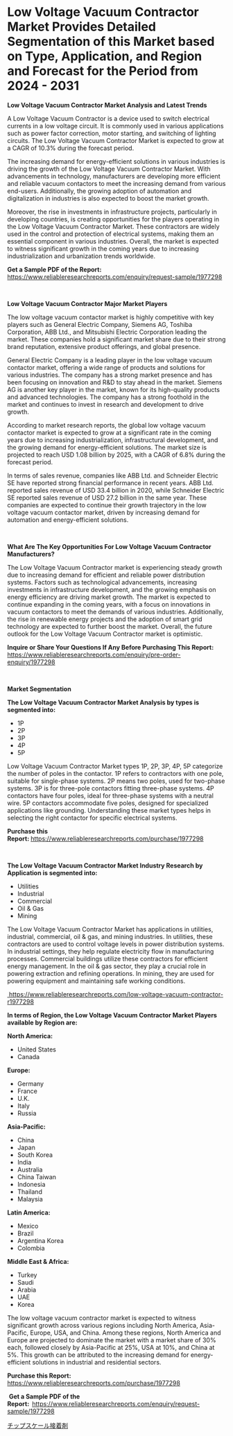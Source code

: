 <p><h1>Low Voltage Vacuum Contractor Market Provides Detailed Segmentation of this Market based on Type, Application, and Region and Forecast for the Period from 2024 - 2031</h1></p><p><strong>Low Voltage Vacuum Contractor Market Analysis and Latest Trends</strong></p>
<p><p>A Low Voltage Vacuum Contractor is a device used to switch electrical currents in a low voltage circuit. It is commonly used in various applications such as power factor correction, motor starting, and switching of lighting circuits. The Low Voltage Vacuum Contractor Market is expected to grow at a CAGR of 10.3% during the forecast period. </p><p>The increasing demand for energy-efficient solutions in various industries is driving the growth of the Low Voltage Vacuum Contractor Market. With advancements in technology, manufacturers are developing more efficient and reliable vacuum contactors to meet the increasing demand from various end-users. Additionally, the growing adoption of automation and digitalization in industries is also expected to boost the market growth. </p><p>Moreover, the rise in investments in infrastructure projects, particularly in developing countries, is creating opportunities for the players operating in the Low Voltage Vacuum Contractor Market. These contractors are widely used in the control and protection of electrical systems, making them an essential component in various industries. Overall, the market is expected to witness significant growth in the coming years due to increasing industrialization and urbanization trends worldwide.</p></p>
<p><strong>Get a Sample PDF of the Report:&nbsp;</strong> <a href="https://www.reliableresearchreports.com/enquiry/request-sample/1977298">https://www.reliableresearchreports.com/enquiry/request-sample/1977298</a></p>
<p>&nbsp;</p>
<p><strong>Low Voltage Vacuum Contractor Major Market Players</strong></p>
<p><p>The low voltage vacuum contactor market is highly competitive with key players such as General Electric Company, Siemens AG, Toshiba Corporation, ABB Ltd., and Mitsubishi Electric Corporation leading the market. These companies hold a significant market share due to their strong brand reputation, extensive product offerings, and global presence.</p><p>General Electric Company is a leading player in the low voltage vacuum contactor market, offering a wide range of products and solutions for various industries. The company has a strong market presence and has been focusing on innovation and R&D to stay ahead in the market. Siemens AG is another key player in the market, known for its high-quality products and advanced technologies. The company has a strong foothold in the market and continues to invest in research and development to drive growth.</p><p>According to market research reports, the global low voltage vacuum contactor market is expected to grow at a significant rate in the coming years due to increasing industrialization, infrastructural development, and the growing demand for energy-efficient solutions. The market size is projected to reach USD 1.08 billion by 2025, with a CAGR of 6.8% during the forecast period.</p><p>In terms of sales revenue, companies like ABB Ltd. and Schneider Electric SE have reported strong financial performance in recent years. ABB Ltd. reported sales revenue of USD 33.4 billion in 2020, while Schneider Electric SE reported sales revenue of USD 27.2 billion in the same year. These companies are expected to continue their growth trajectory in the low voltage vacuum contactor market, driven by increasing demand for automation and energy-efficient solutions.</p></p>
<p>&nbsp;</p>
<p><strong>What Are The Key Opportunities For Low Voltage Vacuum Contractor Manufacturers?</strong></p>
<p><p>The Low Voltage Vacuum Contractor market is experiencing steady growth due to increasing demand for efficient and reliable power distribution systems. Factors such as technological advancements, increasing investments in infrastructure development, and the growing emphasis on energy efficiency are driving market growth. The market is expected to continue expanding in the coming years, with a focus on innovations in vacuum contactors to meet the demands of various industries. Additionally, the rise in renewable energy projects and the adoption of smart grid technology are expected to further boost the market. Overall, the future outlook for the Low Voltage Vacuum Contractor market is optimistic.</p></p>
<p><strong>Inquire or Share Your Questions If Any Before Purchasing This Report:</strong> <a href="https://www.reliableresearchreports.com/enquiry/pre-order-enquiry/1977298">https://www.reliableresearchreports.com/enquiry/pre-order-enquiry/1977298</a></p>
<p>&nbsp;</p>
<p><strong>Market Segmentation</strong></p>
<p><strong>The Low Voltage Vacuum Contractor Market Analysis by types is segmented into:</strong></p>
<p><ul><li>1P</li><li>2P</li><li>3P</li><li>4P</li><li>5P</li></ul></p>
<p><p>Low Voltage Vacuum Contractor Market types 1P, 2P, 3P, 4P, 5P categorize the number of poles in the contactor. 1P refers to contractors with one pole, suitable for single-phase systems. 2P means two poles, used for two-phase systems. 3P is for three-pole contactors fitting three-phase systems. 4P contactors have four poles, ideal for three-phase systems with a neutral wire. 5P contactors accommodate five poles, designed for specialized applications like grounding. Understanding these market types helps in selecting the right contactor for specific electrical systems.</p></p>
<p><strong>Purchase this Report:&nbsp;</strong><a href="https://www.reliableresearchreports.com/purchase/1977298">https://www.reliableresearchreports.com/purchase/1977298</a></p>
<p>&nbsp;</p>
<p><strong>The Low Voltage Vacuum Contractor Market Industry Research by Application is segmented into:</strong></p>
<p><ul><li>Utilities</li><li>Industrial</li><li>Commercial</li><li>Oil & Gas</li><li>Mining</li></ul></p>
<p><p>The Low Voltage Vacuum Contractor Market has applications in utilities, industrial, commercial, oil & gas, and mining industries. In utilities, these contractors are used to control voltage levels in power distribution systems. In industrial settings, they help regulate electricity flow in manufacturing processes. Commercial buildings utilize these contractors for efficient energy management. In the oil & gas sector, they play a crucial role in powering extraction and refining operations. In mining, they are used for powering equipment and maintaining safe working conditions.</p></p>
<p><a href="https://www.reliableresearchreports.com/low-voltage-vacuum-contractor-r1977298">&nbsp;https://www.reliableresearchreports.com/low-voltage-vacuum-contractor-r1977298</a></p>
<p><strong>In terms of Region, the Low Voltage Vacuum Contractor Market Players available by Region are:</strong></p>
<p>
    <p> <strong> North America: </strong>
        <ul>
            <li>United States</li>
            <li>Canada</li>
        </ul>
        </p> 
    <p> <strong> Europe: </strong>
        <ul>
            <li>Germany</li>
            <li>France</li>
            <li>U.K.</li>
            <li>Italy</li>
            <li>Russia</li>
        </ul>
        </p> 
    <p> <strong> Asia-Pacific: </strong>
        <ul>
            <li>China</li>
            <li>Japan</li>
            <li>South Korea</li>
            <li>India</li>
            <li>Australia</li>
            <li>China Taiwan</li>
            <li>Indonesia</li>
            <li>Thailand</li>
            <li>Malaysia</li>
        </ul>
        </p> 
    <p> <strong> Latin America: </strong>
        <ul>
            <li>Mexico</li>
            <li>Brazil</li>
            <li>Argentina Korea</li>
            <li>Colombia</li>
        </ul>
        </p> 
    <p> <strong> Middle East & Africa: </strong>
        <ul>
            <li>Turkey</li>
            <li>Saudi</li>
            <li>Arabia</li>
            <li>UAE</li>
            <li>Korea</li>
        </ul>
    </p>
    </p>
<p><p>The low voltage vacuum contractor market is expected to witness significant growth across various regions including North America, Asia-Pacific, Europe, USA, and China. Among these regions, North America and Europe are projected to dominate the market with a market share of 30% each, followed closely by Asia-Pacific at 25%, USA at 10%, and China at 5%. This growth can be attributed to the increasing demand for energy-efficient solutions in industrial and residential sectors.</p></p>
<p><strong>Purchase this Report: </strong><a href="https://www.reliableresearchreports.com/purchase/1977298">https://www.reliableresearchreports.com/purchase/1977298</a></p>
<p>&nbsp;<strong>Get a Sample PDF of the Report:&nbsp;&nbsp;</strong><a href="https://www.reliableresearchreports.com/enquiry/request-sample/1977298">https://www.reliableresearchreports.com/enquiry/request-sample/1977298</a></p>
<p><strong></strong></p>
<p><p><a href="https://github.com/MacyOrn/Market-Research-Report-List-1/blob/main/8953887164914.md">チップスケール接着剤</a></p></p>